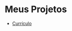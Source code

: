 <h1>Meus Projetos</h1>
<p></p>
<ul>
  <a href="curriculo" target="_blank"><li>Currículo</li></a>
</ul>
